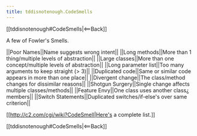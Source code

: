 ```yaml
---
title: tddisnotenough.CodeSmells
---
```

[[tddisnotenough#CodeSmells|<==Back]]

A few of Fowler's Smells.

||Poor Names||Name suggests wrong intent||
||Long methods||More than 1 thing/multiple levels of abstraction||
||Large classes||More than one concept/multiple levels of abstraction||
||Long parameter list||Too many arguments to keep straight (> 3)||
||Duplicated code||Same or similar code appears in more than one place||
||Divergent change||The class/method changes for dissimilar reasons||
||Shotgun Surgery||Single change affects multiple classes/methods||
||Feature Envy||One class uses another class¿ members||
||Switch Statements||Duplicated switches/if-else's over same criterion||

[[http://c2.com/cgi/wiki?CodeSmell|Here's a complete list.]]

[[tddisnotenough#CodeSmells|<==Back]]

